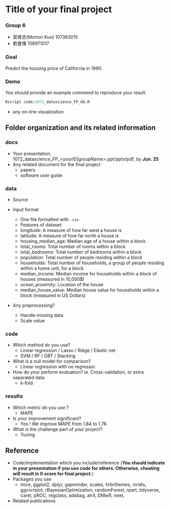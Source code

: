 # Title of your final project

### Group 6
* 郭育丞(Morton Kuo) 107363015 
* 劉書傳 108971017 

### Goal
Predict the housing price of California in 1990.

### Demo 
You should provide an example commend to reproduce your result
```R
Rscript code/1072_datascience_FP_G6.R
```
* any on-line visualization

## Folder organization and its related information

### docs
* Your presentation, 1072_datascience_FP_<yourID|groupName>.ppt/pptx/pdf, by **Jun. 25**
* Any related document for the final project
  * papers
  * software user guide

### data

* Source
* Input format
  * One file formatted with `.csv`
  * Features of dataset:
   * longitude: A measure of how far west a house is
   * latitude: A measure of how far north a house is
   * housing_median_age: Median age of a house within a block
   * total_rooms: Total number of rooms within a block
   * total_bedrooms: Total number of bedrooms within a block
   * population: Total number of people residing within a block
   * households: Total number of households, a group of people residing within a home unit, for a block
   * median_income: Median income for households within a block of houses (measured in 10,000$)
   * ocean_proximity: Location of the house
   * median_house_value: Median house value for households within a block (measured in US Dollars)
  
* Any preprocessing?
  * Handle missing data
  * Scale value
  
### code

* Which method do you use?
  * Linear regression / Lasso / Ridge / Elastic net 
  * SVM / RF / GBT / Stacking
* What is a null model for comparison?
  * Linear regression with no regressor.
* How do your perform evaluation? ie. Cross-validation, or extra separated data
  * k-fold

### results

* Which metric do you use ?
  * MAPE
* Is your improvement significant?
  * Yes ! We improve MAPE from 1.84 to 1.76
* What is the challenge part of your project?
  * Tuning

## Reference
* Code/implementation which you include/reference (__You should indicate in your presentation if you use code for others. Otherwise, cheating will result in 0 score for final project.__)
* Packages you use
  * mice, ggplot2, dplyr, gapminder, scales, hrbrthemes, viridis, ggcorrplot, rBayesianOptimization, randomForest, rpart, tidyverse, caret, pROC, regclass, adabag, alr4, DMwR, nnet,  
* Related publications


